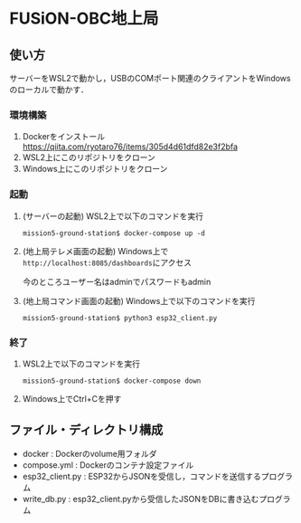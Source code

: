 # FUSiON-OBC地上局

## 使い方
サーバーをWSL2で動かし，USBのCOMポート関連のクライアントをWindowsのローカルで動かす．

### 環境構築
1. Dockerをインストール
https://qiita.com/ryotaro76/items/305d4d61dfd82e3f2bfa
1. WSL2上にこのリポジトリをクローン
1. Windows上にこのリポジトリをクローン
### 起動
1. (サーバーの起動) WSL2上で以下のコマンドを実行
    ```
    mission5-ground-station$ docker-compose up -d
    ```
1. (地上局テレメ画面の起動) Windows上で`http://localhost:8085/dashboards`にアクセス
    
    今のところユーザー名はadminでパスワードもadmin
1. (地上局コマンド画面の起動) Windows上で以下のコマンドを実行
    ```
    mission5-ground-station$ python3 esp32_client.py
    ```
### 終了
1. WSL2上で以下のコマンドを実行
    ```
    mission5-ground-station$ docker-compose down
    ```
1. Windows上でCtrl+Cを押す

## ファイル・ディレクトリ構成
- docker : Dockerのvolume用フォルダ  
- compose.yml : Dockerのコンテナ設定ファイル 
- esp32_client.py : ESP32からJSONを受信し，コマンドを送信するプログラム
- write_db.py : esp32_client.pyから受信したJSONをDBに書き込むプログラム
